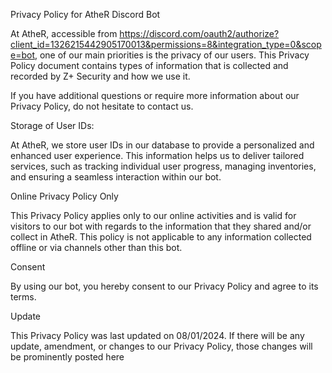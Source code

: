 Privacy Policy for AtheR Discord Bot

At AtheR, accessible from https://discord.com/oauth2/authorize?client_id=1326215442905170013&permissions=8&integration_type=0&scope=bot, one of our main priorities is the privacy of our users. This Privacy Policy document contains types of information that is collected and recorded by Z+ Security and how we use it.

If you have additional questions or require more information about our Privacy Policy, do not hesitate to contact us.

Storage of User IDs:

At AtheR, we store user IDs in our database to provide a personalized and enhanced user experience. This information helps us to deliver tailored services, such as tracking individual user progress, managing inventories, and ensuring a seamless interaction within our bot.

Online Privacy Policy Only

This Privacy Policy applies only to our online activities and is valid for visitors to our bot with regards to the information that they shared and/or collect in AtheR. This policy is not applicable to any information collected offline or via channels other than this bot.

Consent

By using our bot, you hereby consent to our Privacy Policy and agree to its terms.

Update

This Privacy Policy was last updated on 08/01/2024. If there will be any update, amendment, or changes to our Privacy Policy, those changes will be prominently posted here
